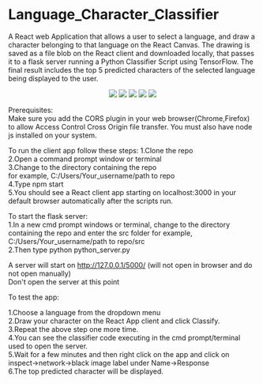 # Language_Character_Classifier
A React web Application that allows a user to select a language, and draw a character belonging to that language on the React Canvas. The drawing is saved as a file blob on the React client and downloaded locally, that passes it to a flask server running a Python Classifier Script using TensorFlow. The final result includes the top 5 predicted characters of the selected language being displayed to the user.

<p align="center">
  <img src="(https://github.com/PRISHIta123/Language_Character_Classifier/blob/master/List.JPG">
  <img src="(https://github.com/PRISHIta123/Language_Character_Classifier/blob/master/beta.JPG">
  <img src="(https://github.com/PRISHIta123/Language_Character_Classifier/blob/master/e_hindi.JPG">
  <img src="(https://github.com/PRISHIta123/Language_Character_Classifier/blob/master/a_bengali.JPG">
  <img src="(https://github.com/PRISHIta123/Language_Character_Classifier/blob/master/korean.JPG">
</p>

Prerequisites:  
Make sure you add the CORS plugin in your web browser(Chrome,Firefox) to allow Access Control Cross Origin file transfer. You must also have node js installed on your system.  

To run the client app follow these steps:
1.Clone the repo  
2.Open a command prompt window or terminal  
3.Change to the directory containing the repo  
  for example, C:/Users/Your_username/path to repo  
4.Type npm start  
5.You should see a React client app starting on localhost:3000 in your default browser automatically after the scripts run.  

To start the flask server:  
1.In a new cmd prompt windows or terminal, change to the directory containing the repo and enter the src folder
  for example, C:/Users/Your_username/path to repo/src  
2.Then type python python_server.py  

A server will start on http://127.0.0.1/5000/ (will not open in browser and do not open manually)  
Don't open the server at this point  

To test the app:  

1.Choose a language from the dropdown menu  
2.Draw your character on the React App client and click Classify.  
3.Repeat the above step one more time.  
4.You can see the classifier code executing in the cmd prompt/terminal used to open the server.  
5.Wait for a few minutes and then right click on the app and click on inspect->network->black image label under Name->Response  
6.The top predicted character will be displayed.  








